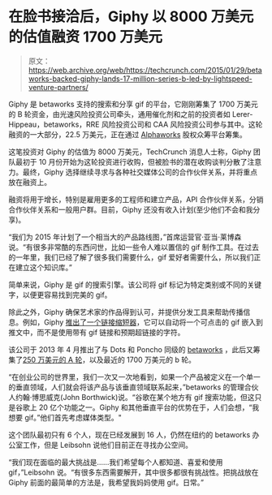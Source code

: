 # 在脸书接洽后，Giphy 以 8000 万美元的估值融资 1700 万美元 

> 原文：<https://web.archive.org/web/https://techcrunch.com/2015/01/29/betaworks-backed-giphy-lands-17-million-series-b-led-by-lightspeed-venture-partners/>

Giphy 是 betaworks 支持的搜索和分享 gif 的平台，它刚刚筹集了 1700 万美元的 B 轮资金，由光速风险投资公司牵头，通用催化剂和之前的投资者如 Lerer-Hippeau，betaworks，RRE 风险投资公司和 CAA 风险投资公司参与其中。这轮融资的一大部分，22.5 万美元，正在通过 [Alphaworks](https://web.archive.org/web/20221205115925/https://alphaworks.net/) 股权众筹平台筹集。

这笔投资对 Giphy 的估值为 8000 万美元，TechCrunch 消息人士称，Giphy 团队最初于 10 月份开始为这轮投资进行收购，但被脸书的潜在收购谈判分散了注意力。最终，Giphy 选择继续寻求与各种社交媒体公司的合作伙伴关系，并将重点放在融资上。

融资将用于增长，特别是雇用更多的工程师和建立产品，API 合作伙伴关系，分销合作伙伴关系和一般用户群。目前，Giphy 还没有收入计划(至少他们不会和我分享)。

“我们为 2015 年计划了一个相当大的产品路线图，”首席运营官·亚当·莱博森说。“有很多非常酷的东西问世，比如一些令人难以置信的 gif 制作工具。在过去的一年里，我们已经了解了很多我们需要什么，gif 爱好者需要什么，所以我们正在建立这个知识库。”

简单来说，Giphy 是 gif 的搜索引擎。该公司将 gif 标记为特定类别或不同的关键字，以便更容易找到完美的 gif。

除此之外，Giphy 确保艺术家的作品得到认可，并提供分发工具来帮助传播信息。例如，Giphy [推出了一个链接缩短器](https://web.archive.org/web/20221205115925/https://beta.techcrunch.com/2014/05/14/betaworks-backed-giphy-launches-gif-link-shortener-for-twitter-and-facebook/)，它可以自动将一个可点击的 gif 嵌入到推文中，而不是使用带有 gif 链接和预期超链接的字符。

该公司于 2013 年 4 月推出了与 Dots 和 Poncho 同级的 [betaworks](https://web.archive.org/web/20221205115925/https://beta.techcrunch.com/2013/05/22/giphy-gif-search-engine-rolls-out-private-artist-profiles-to-help-organize-monetize-the-gif-community/) ，此后又筹集了[250 万美元的 A 轮](https://web.archive.org/web/20221205115925/https://beta.techcrunch.com/2014/05/15/giphy-the-betaworks-backed-gif-search-engine-raising-2-5-million-series-a/)，以及最近的 1700 万美元的 b 轮。

“在创业公司的世界里，我们一次又一次地看到，如果一个产品被定义在一个单一的垂直领域，人们就会将该产品与该垂直领域联系起来，”betaworks 的管理合伙人约翰·博思威克(John Borthwick)说。“谷歌在某个地方有 gif 搜索功能，但这只是谷歌上 20 亿个功能之一。Giphy 和其他垂直平台的优势在于，人们会想，“我想要 gif。”他们首先考虑媒体类型。"

这个团队最初只有 6 个人，现在已经发展到 16 人，仍然在纽约的 betaworks 办公室工作，但是 Leibsohn 说他们目前正在寻找办公空间。

“我们现在面临的最大挑战是……我们希望每个人都知道、喜爱和使用 gif，”Leibsohn 说。“有很多东西需要解开，其中很多都很有挑战性。把挑战放在 Giphy 前面的最简单的方法是，我希望我妈妈使用 gif。日常。”